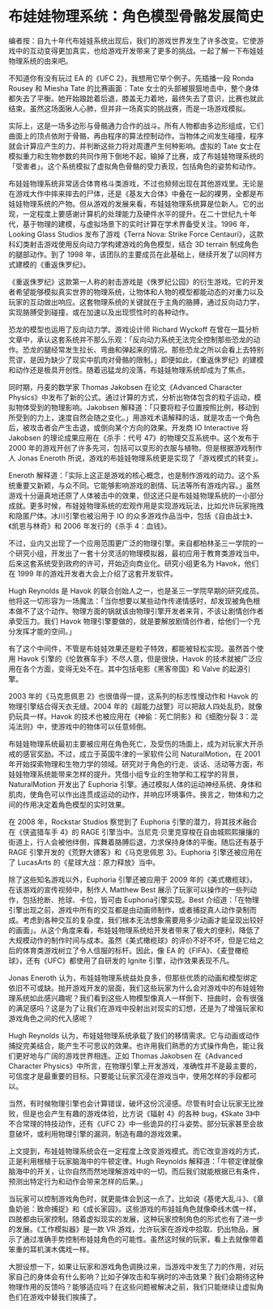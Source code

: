 # 布娃娃物理系统：角色模型骨骼发展简史

编者按：自九十年代布娃娃系统出现后，我们的游戏世界发生了许多改变。它使游戏中的互动变得更加真实，也给游戏开发带来了更多的挑战。一起了解一下布娃娃物理系统的由来吧。

不知道你有没有玩过 EA 的《UFC 2》，我想用它举个例子。先插播一段 Ronda Rousey 和 Miesha Tate 的比赛画面：Tate 女士的头部被狠狠地击中，整个身体都失去了平衡。她开始踉跄着后退，膝盖无力着地，最终失去了意识，比赛也就此结束。虽然这场面揪人心肺，但并非一场真实的挑战赛，而是一场游戏模拟。

实际上，这是一场多边形与骨骼通力合作的战斗。所有人物都由多边形组成，它们曲面上的顶点依附于骨骼，再由程序的算法控制动作。当物体之间发生碰撞，程序就会计算应产生的力，并判断这些力将对周遭产生何种影响。虚拟的 Tate 女士在模拟重力和生物参数的共同作用下倒地不起，输掉了比赛，成了布娃娃物理系统的「受害者」。这个系统模拟了虚拟角色骨骼的受力表现，包括角色的姿势和动作。

布娃娃物理系统非常适合体育格斗类游戏，不过也频频出现在其他游戏里。无论是在游戏大作中摔来摔去的尸体，还是《基友大合体》中叠在一起的裸男，全都是布娃娃物理系统的产物。但从游戏的发展来看，布娃娃物理系统算是位新人。它的出现，一定程度上要感谢计算机的处理能力及硬件水平的提升。在二十世纪九十年代，基于物理的建模，与虚拟场景下的实时计算在学术界备受关注。1996 年，Looking Glass Studios 发布了游戏《Terra Nova: Strike Force Centauri》，这款科幻类射击游戏使用反向动力学构建游戏的角色模型，结合 3D terrain 制成角色的腿部动作。到了 1998 年，该团队的主要成员在此基础上，继续开发了以同样方式建模的《重返侏罗纪》。

《重返侏罗纪》这款第一人称的射击游戏是《侏罗纪公园》的衍生游戏。它的开发者希望能够模拟真实世界的物理系统，让物体和人物的模型都能动态的对重力以及玩家的互动做出响应。这套物理系统的关键就在于主角的胳膊，通过反向动力学，实现胳膊受到碰撞，或在加速以及出现惯性时的各种动作。

恐龙的模型也运用了反向动力学。游戏设计师 Richard Wyckoff 在曾在一篇分析文章中，承认这套系统并不那么乐观：「反向动力系统无法完全控制那些恐龙的动作。恐龙的腿经常发生拉长、弯曲和弹起来的情况。那些恐龙之所以会看上去特别荒谬，是因为缺少了现实中肌肉对骨骼的限制。」即便如此，《重返侏罗纪》的建模和动作还是极具开创性。随着迅猛龙的没落，布娃娃物理系统却成为了焦点。

同时期，丹麦的数学家 Thomas Jakobsen 在论文《Advanced Character Physics》中发布了新的公式。通过计算的方式，分析出物体包含的粒子运动，模拟物体受到的物理影响。Jakobsen 解释道：「只要将粒子位置按照比例，移动到所受到的力上，速度自然会随之变化。」用游戏术语解释的话，就是攻击一个角色后，被攻击者会产生击退，或倒向某个方向的效果。开发商 IO Interactive 将 Jakobsen 的理论成果应用在《杀手：代号 47》的物理交互系统中。这个发布于 2000 年的游戏开创了许多先河，包括可以变形的衣服与植物。但是根据游戏制作人 Jonas Eneroth 所说，游戏的布娃娃物理系统更是实现了「游戏模式的转变」。

Eneroth 解释道：「实际上这正是游戏的核心概念，也是制作游戏的动力。这个系统重要又新颖，与众不同。它能够影响游戏的剧情、玩法等所有游戏内容。」虽然游戏十分逼真地还原了人体被击中的效果，但这还只是布娃娃物理系统的一小部分成就。更多时候，布娃娃物理系统的宏观作用是实现游戏玩法，比如允许玩家拖拽和隐匿尸体。冰川引擎也被沿用于 IO 的众多游戏作品当中，包括《自由战士》、《凯恩与林奇》和 2006 年发行的《杀手 4：血钱》。

不过，业内又出现了一个应用范围更广泛的物理引擎。来自都柏林圣三一学院的一个研究小组，开发出了一套十分灵活的物理模拟器，最初应用于教育类游戏当中。后来这套系统受到政府的许可，开始迈向商业化。研究小组更名为 Havok，他们在 1999 年的游戏开发者大会上介绍了这套开发软件。

Hugh Reynolds 是 Havok 的联合创始人之一，也是圣三一学院早期的研究成员。他将这一切形容为一场魔法：「当你想要以某些动作传递情感时，却发现被角色根本做不了这个动作。物理方面的锅就该由物理引擎开发者来背，不该让剧情创作者承受压力。我们 Havok 物理引擎要做的，就是要解放剧情创作者，给他们一个充分发挥才能的空间。」

有了这个中间件，不管是布娃娃效果还是粒子特效，都能被轻松实现。虽然首个使用 Havok 引擎的《伦敦赛车手》不尽人意，但是很快，Havok 的技术就被广泛应用在各个方面，变得无处不在。其中包括电影《黑客帝国》和 Valve 的起源引擎。

2003 年的《马克思佩恩 2》也很值得一提，这系列的标志性慢动作和 Havok 的物理引擎结合得天衣无缝。2004 年的《超能力战警》可以把敌人四处乱扔，就像扔玩具一样。Havok 的技术也被应用在《神偷：死亡阴影》和《细胞分裂 3：混沌法则》中，使游戏中的物体可以任意倾倒。

布娃娃物理系统最初主要被应用在角色死亡，及受伤的场面上，成为对玩家大开杀戒的感官奖励。不过，成立于英国牛津的一家软件公司 NaturalMotion，在 2001 年开始探索物理和生物力学的领域。研究对于角色的行走、谈话、活动等方面，布娃娃物理系统能带来怎样的提升。凭借小组专业的生物学和工程学的背景，NaturalMotion 开发出了 Euphoria 引擎。通过模拟人体的运动神经系统、身体和肌肉，使角色可以作出连贯成运动的动作，并响应环境事件。换言之，物体和力之间的作用决定着角色模型的实时效果。

在 2008 年，Rockstar Studios 察觉到了 Euphoria 引擎的潜力，将其技术融合在《侠盗猎车手 4》的 RAGE 引擎当中。当尼克·贝里克穿梭在自由城熙熙攘攘的街道上，行人会被他绊倒，挥舞着胳膊后退，力求保持身体的平衡。随后还有基于 RAGE 引擎开发的《荒野大镖客》和《马克思佩恩 3》。Euphoria 引擎还被应用在了 LucasArts 的《星球大战：原力释放》当中。

除了这些知名游戏以外，Euphoria 引擎还被应用于 2009 年的《美式橄榄球》。在该游戏的宣传视频中，制作人 Matthew Best 展示了玩家可以操作的一些列动作，包括抢断、抢球、卡位，皆可由 Euphoria引擎实现。Best 介绍道：「在物理引擎出现之前，游戏中所有的交互都是由动画师制作，或者捕捉真人动作录制而成。考虑到各种交互的复杂度，我们根本无法想象需要用多少动画才能呈现出较好的画面」。从这个角度来看，布娃娃物理系统给开发者带来了极大的便利，降低了大规模动作的制作时间与成本。虽然《美式橄榄球》的评价不好不坏，但是它给之后的体育类游戏树立了令人信服的标杆。因此，像 EA 的《FIFA》、《麦登橄榄球》，还有《UFC》都使用了自研发的 Ignite 引擎，动作效果表现不凡。

Jonas Eneroth 认为，布娃娃物理系统益处良多，但那些优质的动画和模型绑定依旧不可或缺。抛开游戏开发的层面，我们这些玩家为什么会对游戏中的布娃娃物理系统如此感兴趣呢？我们看到这些人物模型像真人一样倒下、扭曲时，会有很强的满足感吗？这是为了让我们在游戏中投射出对现实的幻想，还是为了增强玩家和游戏角色之间的代入感呢？

Hugh Reynolds 认为，布娃娃物理系统承载了我们的移情需求。它与动画或动作捕捉完美结合，能产生不可思议的效果。也许用我们熟悉的方式操作角色，能让我们更好地与广阔的游戏世界相连。正如 Thomas Jakobsen 在《Advanced Character Physics》中所言，在物理引擎上开发游戏，准确性并不是最主要的，可信度才是最重要的目标。只要能让玩家沉浸在游戏当中，使用怎样的手段都可以。

当然，有时候物理引擎也会计算错误，破坏这份沉浸感。尽管有时会让玩家无比挫败，但是也会产生有趣的游戏体验，比方说《辐射 4》的各种 bug，《Skate 3》中不合常理的特技动作，还有《UFC 2》中一些诡异的打斗姿势。部分玩家甚至会故意破坏，或利用物理引擎的漏洞，制造有趣的游戏效果。

上文提到，布娃娃物理系统会在一定程度上改变游戏模式。而它改变游戏的方式，正是利用根植于玩家脑海中的牛顿定律。Hugh Reynolds 解释道：「牛顿定律就像脑海中的开关，让你自然而然地理解游戏中的一切。而后我们就能根据已有条件，预测出特定行为和动作会带来怎样的后果。」

当玩家可以控制游戏角色时，就更能体会到这一点了。比如说《基佬大乱斗》、《章鱼奶爸：致命捕捉》和《成长家园》。这些游戏的布娃娃角色就像牵线木偶一样，四肢都由玩家控制。随着虚拟现实的发展，这种玩家控制角色的形式也有了进一步的发展。《工作模拟器》是一款 VR 游戏，允许玩家在游戏中拾取、扔出物品，展示了通过准确手势控制布娃娃角色的可能性。虽然这时候的玩家，看上去就像带着笨重的耳机演木偶戏一样。

大胆设想一下，如果让玩家和游戏角色调换过来，当游戏中发生了力的作用，对玩家自己的身体会有什么影响？比如子弹攻击和车祸时的冲击效果？我们会期待这种物理作用的反馈吗？能够适应吗？在这些问题被解决之前，我们只能继续让虚拟角色们在游戏中替我们挨揍了。
